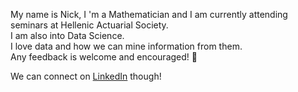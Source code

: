My name is Nick, I 'm a Mathematician and I am currently attending seminars at Hellenic Actuarial Society.\
I am also into Data Science.\
I love data and how we can mine information from them.\
Any feedback is welcome and encouraged! 🙂

We can connect on [LinkedIn](https://www.linkedin.com/in/nschizas12/) though!
